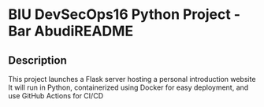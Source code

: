 # BIU DevSecOps16 Python Project - Bar AbudiREADME
## Description
This project launches a Flask server hosting a personal introduction website
It will run in Python, containerized using Docker for easy deployment, and use GitHub Actions for CI/CD
